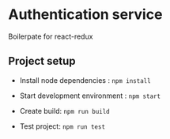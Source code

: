 # Authentication service

Boilerpate for react-redux

## Project setup

* Install node dependencies :
`npm install`

* Start development environment :
`npm start`

* Create build:
`npm run build`

* Test project:
`npm run test`
